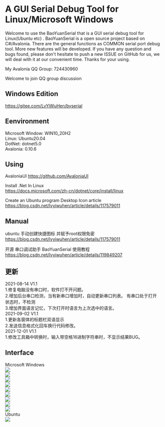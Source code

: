 A GUI Serial Debug Tool for Linux/Microsoft Windows
====
Welcome to use the BaoYuanSerial that is a GUI serial debug tool for Linux(Ubuntu etc) . BaoYuanSerial is a open source project based on C#/Avalonia. There are the general functions as COMMON serial port debug tool. More new features will be developed. If you have any question and bugs found, please don't hesitate to push a new ISSUE on GitHub for us, we will deal with it at our convenient time. Thanks for your using.
  
  
My Avalonia QQ Group: 724430960
  
Welcome to join QQ group discussion

Windows Edition
----
https://gitee.com/LvYiWuHen/byserial  
  
Eenvironment
----
Microsoft Window: WIN10_20H2  
Linux: Ubuntu20.04  
DotNet: dotnet5.0  
Avalonia: 0.10.6  

Using
----
AvaloniaUI  https://github.com/AvaloniaUI  

Install .Net In Linux  
https://docs.microsoft.com/zh-cn/dotnet/core/install/linux  

Create an Ubuntu program Desktop Icon article  
https://blog.csdn.net/lvyiwuhen/article/details/117579011

Manual
----
ubuntu 手动创建快捷图标 并赋予root权限免密  
https://blog.csdn.net/lvyiwuhen/article/details/117579011  
  
开源 串口调试助手 BaoYuanSerial 使用教程  
https://blog.csdn.net/lvyiwuhen/article/details/119849207  

更新
----
2021-08-14 V1.1  
1.修复电脑没有串口时，软件打不开问题。  
2.增加后台串口检测，当有新串口增加时，自动更新串口列表。
有串口处于打开状态时，不检测  
3.增加界面语言记忆，下次打开时语言为上次选中的语言。  
2021-09-02 V1.1  
1.更新各窗体的标题栏双语显示  
2.发送信息格式化回车换行代码修改。  
2021-12-01 V1.1  
1.修改工具箱中转换时，输入带空格16进制字符串时，不显示结果BUG。  

Interface
----
Microsoft Windows  
![](Img/MainUI_WIN10.png)    
![](Img/main_ch.png)    
![](Img/toolbox.png)    
![](Img/toolbox2.png)    
![](Img/ascii.png)    
![](Img/opt1.png)    
![](Img/opt2.png)    
![](Img/opt3.png)    
![](Img/opt4.png)    
Ubuntu  
![](Img/MainUI_Ubuntu.png)  
